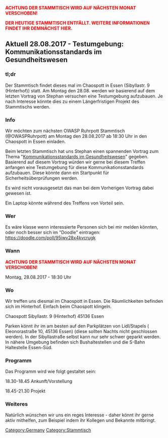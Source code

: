 <b style="color:red">ACHTUNG DER STAMMTISCH WIRD AUF NÄCHSTEN MONAT
VERSCHOBEN\!</b>

<b style="color:red">DER HEUTIGE STAMMTISCH ENTFÄLLT. WEITERE
INFORMATIONEN FINDET IHR DEMNÄCHST HIER.</b>

## Aktuell 28.08.2017 - Testumgebung: Kommunikationsstandards im Gesundheitswesen

### tl;dr

Der Stammtisch findet dieses mal im Chaospott in Essen (Sibyllastr. 9
(Hinterhof)) statt. Am Montag den 28.08. werden wir basierend auf dem
letzten Vortrag von Stephan versuchen eine Testumgebung aufzubauen. Je
nach Interesse könnte dies zu einem Längerfristigen Projekt des
Stammtischs werden.

### Info

Wir möchten zum nächsten OWASP Ruhrpott Stammtisch (@OWASPRuhrpott) am
Montag den 28.08.2017 ab 18:30 Uhr in den Chaospott in Essen einladen.

Beim letzten Stammtisch hat uns Stephan einen spannenden Vortrag zum
Thema "[Kommunikationsstandards im
Gesundheitswesen](OWASP_German_Chapter_Stammtisch_Initiative/Ruhrpott/20170724 "wikilink")"
gegeben. Basierend auf diesem Vortrag würden wir gerne bei diesem
Treffen anfangen eine Testumgebung für diese Kommunikationsstandards
aufzubauen. Diese könnte dann ein Startpunkt für
Sicherheitsüberprüfungen werden.

Es wird nicht vorausgesetzt das man bei dem Vorherigen Vortrag dabei
gewesen ist.

Ein Laptop könnte während des Treffens von Vorteil sein.

### Wer

Es wäre klasse wenn interessierte Personen sich bei mir melden könnten,
oder noch besser sich im "Doodle" eintragen:
<https://doodle.com/poll/95iwv28x4kvcrugk>

### Wann

<b style="color:red">ACHTUNG DER STAMMTISCH WIRD AUF NÄCHSTEN MONAT
VERSCHOBEN\!</b>

Montag, 28.08.2017 - 18:30 Uhr

### Wo

Wir treffen uns diesmal im Chaospott in Essen. Die Räumlichkeiten
befinden sich im Hinterhof. Einfach beim Chaospott klingeln.

Chaospott Sibyllastr. 9 (Hinterhof) 45136 Essen

Parken könnt ihr im am besten auf den Parkplätzen von Lidl/Stapels (
Eleonorastraße 10, 45136 Essen) (diese sollten Nachts nicht geschlossen
werden). In der Sibyllastraße selbst kann nur sehr schwer geparkt
werden. In nähere Umgebung befinden sich Bushaltestellen und die S-Bahn
Haltestelle Essen-Süd.

### Programm

Das Programm wird wie folgt gestaltet sein:

18.30-18.45 Ankunft/Vorstellung

18.45-21.30 Projekt

### Weiteres

Natürlich wünschen wir uns ein reges Interesse - daher könnt ihr gerne
aktiv mithelfen, zum Beispiel indem ihr Kollegen und Bekannte mitbringt.

[Category:Germany](Category:Germany "wikilink")
[Category:Stammtisch](Category:Stammtisch "wikilink")